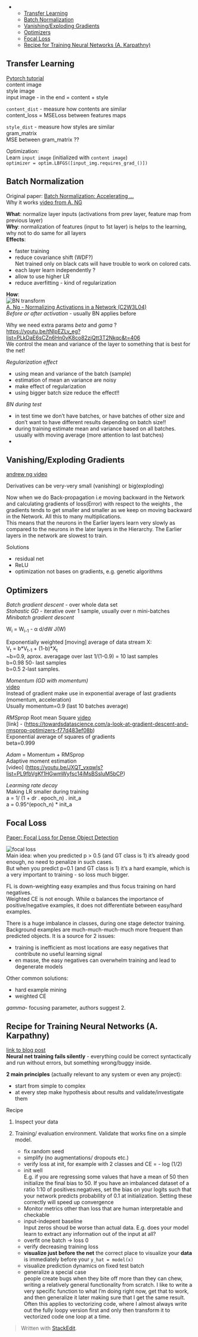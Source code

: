 <!DOCTYPE html>
<html>

<head>
  <meta charset="utf-8">
  <meta name="viewport" content="width=device-width, initial-scale=1.0">
  <title>Basics</title>
  <link rel="stylesheet" href="https://stackedit.io/style.css" />
</head>

<body class="stackedit">
  <div class="stackedit__html"><p><div class="toc">
<ul>
<li>
<ul>
<li><a href="#transfer-learning">Transfer Learning</a></li>
<li><a href="#batch-normalization">Batch Normalization</a></li>
<li><a href="#vanishingexploding-gradients">Vanishing/Exploding Gradients</a></li>
<li><a href="#optimizers">Optimizers</a></li>
<li><a href="#focal-loss">Focal Loss</a></li>
<li><a href="#recipe-for-training-neural-networks-a.-karpathny">Recipe for Training Neural Networks (A. Karpathny)</a></li>
</ul>
</li>
</ul>
</div></p>
<h2 id="transfer-learning">Transfer Learning</h2>
<p><a href="https://pytorch.org/tutorials/advanced/neural_style_tutorial.html">Pytorch tutorial</a><br>
content image<br>
style image<br>
input image - in the end = content + style</p>
<p><code>content_dist</code> - measure how contents are similar<br>
content_loss = MSELoss between features maps</p>
<p><code>style_dist</code> - measure how styles are similar<br>
gram_matrix<br>
MSE between gram_matrix ??</p>
<p>Optimization:<br>
Learn <code>input image</code>  (initialized with <code>content image</code>)<br>
<code>optimizer = optim.LBFGS([input_img.requires_grad_()])</code></p>
<h2 id="batch-normalization">Batch Normalization</h2>
<p>Original paper: <a href="https://arxiv.org/abs/1502.03167">Batch Normalization: Accelerating … </a><br>
Why it works  <a href="https://www.youtube.com/watch?v=nUUqwaxLnWs">video from A. NG</a></p>
<p><strong>What</strong>: normalize layer inputs (activations from prev layer, feature map from previous layer)<br>
<strong>Why</strong>:  normalization of features (input to 1st layer) is helps to the learning, why not to do same for all layers<br>
<strong>Effects</strong>:</p>
<ul>
<li>faster training</li>
<li>reduce covariance shift (WDF?)<br>
Net trained only on black cats will have trouble to work on colored cats.</li>
<li>each layer learn independently ?</li>
<li>allow to use higher LR</li>
<li>reduce averfitting - kind of regularization</li>
</ul>
<p><strong>How</strong>:<br>
<img src="https://miro.medium.com/max/405/1*Hiq-rLFGDpESpr8QNsJ1jg.png" alt="BN transform"><br>
<a href="https://www.youtube.com/watch?v=tNIpEZLv_eg&amp;list=PLkDaE6sCZn6Hn0vK8co82zjQtt3T2Nkqc&amp;index=27">A. Ng - Normalizing Activations in a Network (C2W3L04) </a><br>
<em>Before or after activation</em> - usually BN applies before</p>
<p>Why we need extra params <em>beta</em> and <em>gama</em> ?<br>
<a href="https://youtu.be/tNIpEZLv_eg?list=PLkDaE6sCZn6Hn0vK8co82zjQtt3T2Nkqc&amp;t=406">https://youtu.be/tNIpEZLv_eg?list=PLkDaE6sCZn6Hn0vK8co82zjQtt3T2Nkqc&amp;t=406</a><br>
We control the mean and variance of the layer to something that is best for the net!</p>
<p><em>Regularization effect</em></p>
<ul>
<li>using mean and variance of the batch (sample)</li>
<li>estimation of mean an variance are noisy</li>
<li>make effect of regularization</li>
<li>using bigger batch size reduce the effect!!</li>
</ul>
<p><em>BN during test</em></p>
<ul>
<li>in test time we don’t have batches, or have batches of other size and don’t want to have different results depending on batch size!!</li>
<li>during training estimate mean and variance based on all batches. usually with moving average (more attention to last batches)</li>
<li></li>
</ul>
<h2 id="vanishingexploding-gradients">Vanishing/Exploding Gradients</h2>
<p><a href="https://www.youtube.com/watch?v=qhXZsFVxGKo">andrew ng video</a></p>
<p>Derivatives can be very-very small (vanishing) or big(exploding)</p>
<p>Now when we do Back-propagation i.e moving backward in the Network and calculating gradients of loss(Error) with respect to the weights , the gradients tends to get smaller  and smaller as we keep on moving backward in the Network.  All this to many multiplications.<br>
This means that the neurons in the Earlier  layers learn very slowly as compared to the neurons in the later layers in the Hierarchy. The Earlier layers in the network are slowest to train.</p>
<p>Solutions</p>
<ul>
<li>residual net</li>
<li>ReLU</li>
<li>optimization not bases on gradients, e.g. genetic algorithms</li>
</ul>
<h2 id="optimizers">Optimizers</h2>
<p><em>Batch gradient descent</em> - over whole data set<br>
<em>Stohastic GD</em> - iterative over 1 sample, usually over n mini-batches<br>
<em>Minibatch gradient descent</em></p>
<p>W<sub>i</sub> = W<sub>i-1</sub> - α  d/dW  J(W)</p>
<p>Exponentially weighted [moving] average of data stream X:<br>
V<sub>t</sub> = b*V<sub>t-1</sub> + (1-b)*X<sub>t</sub><br>
~b=0.9, aprox. averagage over last 1/(1-0.9) = 10 last samples<br>
b=0.98 50- last samples<br>
b=0.5  2-last samples.</p>
<p><em>Momentum (GD with momentum)</em><br>
<a href="https://youtu.be/k8fTYJPd3_I?list=PL9fbVgKf1HGwmWyfsc14iMsBSsluM5bCP">video</a><br>
Instead of gradient make use in exponential average of last gradients (momentum, acceleration)<br>
Usually momentum=0.9 (last 10 batches average)</p>
<p><em>RMSprop</em> Root mean Square <a href="https://youtu.be/_e-LFe_igno?list=PL9fbVgKf1HGwmWyfsc14iMsBSsluM5bCP">video</a><br>
[link] - (<a href="https://towardsdatascience.com/a-look-at-gradient-descent-and-rmsprop-optimizers-f77d483ef08b">https://towardsdatascience.com/a-look-at-gradient-descent-and-rmsprop-optimizers-f77d483ef08b</a>)<br>
Exponential average of squares of gradients<br>
beta=0.999</p>
<p><em>Adam</em> = Momentum  + RMSprop<br>
Adaptive moment estimation<br>
[video] (<a href="https://youtu.be/JXQT_vxqwIs?list=PL9fbVgKf1HGwmWyfsc14iMsBSsluM5bCP">https://youtu.be/JXQT_vxqwIs?list=PL9fbVgKf1HGwmWyfsc14iMsBSsluM5bCP</a>)</p>
<p><em>Learming rate decay</em><br>
Making LR smaller during training<br>
a = 1/ (1 + dr . epoch_n)  . init_a<br>
a = 0.95^(epoch_n) * init_a</p>
<h2 id="focal-loss">Focal Loss</h2>
<p><a href="https://arxiv.org/pdf/1708.02002.pdf">Paper: Focal Loss for Dense Object Detection</a></p>
<p><img src="https://miro.medium.com/max/606/1*qd7u4PjpaKgO-pUX8vi7XQ.png" alt="focal loss"><br>
Main idea: when you predicted p &gt; 0.5 (and GT class is 1) it’s already good enough, no need to penalize in such cases.<br>
But when you predict p=0.1 (and GT class is 1) it’s a hard example, which is a very important to training - so loss much bigger.</p>
<p>FL is down-weighting easy examples and thus focus training on hard negatives.<br>
Weighted CE is not enough. While α balances the importance of positive/negative examples, it does not differentiate between easy/hard examples.</p>
<p>There is a huge imbalance in classes, during one stage detector training. Background examples are much-much-much-much more frequent than predicted objects. It is a source for 2 issues:</p>
<ul>
<li>training is inefficient as most locations are easy negatives that contribute no useful learning signal</li>
<li>en masse, the easy negatives can overwhelm training and lead to degenerate models</li>
</ul>
<p>Other common solutions:</p>
<ul>
<li>hard example mining</li>
<li>weighted CE</li>
</ul>
<p><em>gamma</em>- focusing parameter, authors suggest 2.</p>
<h2 id="recipe-for-training-neural-networks-a.-karpathny">Recipe for Training Neural Networks (A. Karpathny)</h2>
<p><a href="http://karpathy.github.io/2019/04/25/recipe/">link to blog post</a><br>
<strong>Neural net training fails silently</strong> - everything could be correct syntactically and run without errors, but something wrong/buggy inside.</p>
<p><strong>2 main principles</strong> (actually relevant to any system or even any project):</p>
<ul>
<li>start from simple to complex</li>
<li>at every step make hypothesis about results and validate/investigate them</li>
</ul>
<p>Recipe</p>
<ol>
<li>
<p>Inspect your data</p>
</li>
<li>
<p>Training/ evaluation environment. Validate that works fine on a simple model.</p>
<ul>
<li>fix random seed</li>
<li>simplify (no augmentations/ dropouts etc.)</li>
<li>verify loss at init, for example with 2 classes and CE = - log (1/2)</li>
<li>init well<br>
E.g. if you are regressing some values that have a mean of 50 then initialize the final bias to 50. If you have an imbalanced dataset of a ratio 1:10 of positives:negatives, set the bias on your logits such that your network predicts probability of 0.1 at initialization. Setting these correctly will speed up convergence</li>
<li>Monitor metrics other than loss that are human interpretable and checkable</li>
<li>input-indepent baseline<br>
Input zeros shoud be worse than actual data. E.g. does your model learn to extract any information out of the input at all?</li>
<li>overfit one batch -&gt; loss 0</li>
<li>verify decreasing training loss</li>
<li><strong>visualize just before the net</strong> the  correct place to visualize your <strong>data</strong> is immediately before your <code>y_hat = model(x)</code></li>
<li>visualize prediction dynamics on fixed test batch</li>
<li>generalize a special case<br>
people create bugs when they bite off more than they can chew, writing a relatively general functionality from scratch. I like to write a very specific function to what I’m doing right now, get that to work, and then generalize it later making sure that I get the same result. Often this applies to vectorizing code, where I almost always write out the fully loopy version first and only then transform it to vectorized code one loop at a time.</li>
</ul>
</li>
</ol>
<blockquote>
<p>Written with <a href="https://stackedit.io/">StackEdit</a>.</p>
</blockquote>
</div>
</body>

</html>

